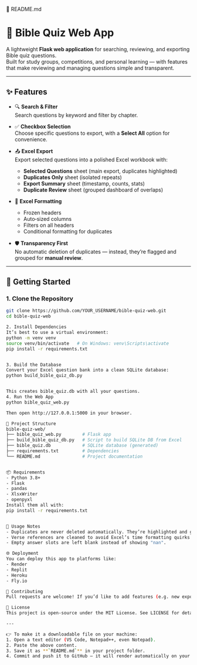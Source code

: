 📜 README.md
# 📖 Bible Quiz Web App

A lightweight **Flask web application** for searching, reviewing, and exporting Bible quiz questions.  
Built for study groups, competitions, and personal learning — with features that make reviewing and managing questions simple and transparent.

---

## ✨ Features

- 🔍 **Search & Filter**  
  Search questions by keyword and filter by chapter.

- ✅ **Checkbox Selection**  
  Choose specific questions to export, with a **Select All** option for convenience.

- 📤 **Excel Export**  
  Export selected questions into a polished Excel workbook with:
  - **Selected Questions** sheet (main export, duplicates highlighted)  
  - **Duplicates Only** sheet (isolated repeats)  
  - **Export Summary** sheet (timestamp, counts, stats)  
  - **Duplicate Review** sheet (grouped dashboard of overlaps)

- 🎨 **Excel Formatting**  
  - Frozen headers  
  - Auto‑sized columns  
  - Filters on all headers  
  - Conditional formatting for duplicates  

- 🛡 **Transparency First**  
  No automatic deletion of duplicates — instead, they’re flagged and grouped for **manual review**.

---

## 🚀 Getting Started

### 1. Clone the Repository
```bash
git clone https://github.com/YOUR_USERNAME/bible-quiz-web.git
cd bible-quiz-web

2. Install Dependencies
It’s best to use a virtual environment:
python -m venv venv
source venv/bin/activate   # On Windows: venv\Scripts\activate
pip install -r requirements.txt


3. Build the Database
Convert your Excel question bank into a clean SQLite database:
python build_bible_quiz_db.py


This creates bible_quiz.db with all your questions.
4. Run the Web App
python bible_quiz_web.py

Then open http://127.0.0.1:5000 in your browser.

📂 Project Structure
bible-quiz-web/
├── bible_quiz_web.py        # Flask app
├── build_bible_quiz_db.py   # Script to build SQLite DB from Excel
├── bible_quiz.db            # SQLite database (generated)
├── requirements.txt         # Dependencies
└── README.md                # Project documentation


📦 Requirements
- Python 3.8+
- Flask
- pandas
- XlsxWriter
- openpyxl
Install them all with:
pip install -r requirements.txt


🧠 Usage Notes
- Duplicates are never deleted automatically. They’re highlighted and grouped in exports so you can review them manually.
- Verse references are cleaned to avoid Excel’s time formatting quirks (15:34:00 → 15:34).
- Empty answer slots are left blank instead of showing "nan".

🌐 Deployment
You can deploy this app to platforms like:
- Render
- Replit
- Heroku
- Fly.io

🤝 Contributing
Pull requests are welcome! If you’d like to add features (e.g. new export formats, question tagging, or user authentication), feel free to fork and submit improvements.

📜 License
This project is open‑source under the MIT License. See LICENSE for details.

---

👉 To make it a downloadable file on your machine:
1. Open a text editor (VS Code, Notepad++, even Notepad).  
2. Paste the above content.  
3. Save it as **`README.md`** in your project folder.  
4. Commit and push it to GitHub — it will render automatically on your repo’s front page.


